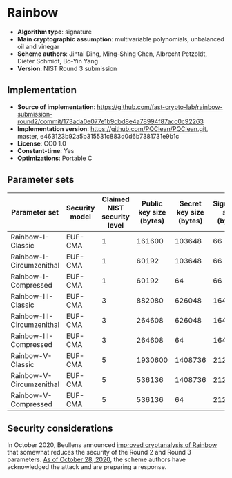 # Rainbow

- **Algorithm type**: signature
- **Main cryptographic assumption**: multivariable polynomials, unbalanced oil and vinegar
- **Scheme authors**: Jintai Ding, Ming-Shing Chen, Albrecht Petzoldt, Dieter Schmidt, Bo-Yin Yang
- **Version**: NIST Round 3 submission

## Implementation

- **Source of implementation**: https://github.com/fast-crypto-lab/rainbow-submission-round2/commit/173ada0e077e1b9dbd8e4a78994f87acc0c92263
- **Implementation version**: https://github.com/PQClean/PQClean.git, master, e463123b92a5b315531c883d0d6b7381731e9b1c
- **License**: CC0 1.0
- **Constant-time**: Yes
- **Optimizations**: Portable C

## Parameter sets

| Parameter set              | Security model | Claimed NIST security level | Public key size (bytes) | Secret key size (bytes) | Signature size (bytes) |
| -------------------------- | -------------- | --------------------------- | ----------------------- | ----------------------- | ---------------------- |
| Rainbow-I-Classic          | EUF-CMA        | 1                           | 161600                  | 103648                  | 66                     |
| Rainbow-I-Circumzenithal   | EUF-CMA        | 1                           | 60192                   | 103648                  | 66                     |
| Rainbow-I-Compressed       | EUF-CMA        | 1                           | 60192                   | 64                      | 66                     |
| Rainbow-III-Classic        | EUF-CMA        | 3                           | 882080                  | 626048                  | 164                    |
| Rainbow-III-Circumzenithal | EUF-CMA        | 3                           | 264608                  | 626048                  | 164                    |
| Rainbow-III-Compressed     | EUF-CMA        | 3                           | 264608                  | 64                      | 164                    |
| Rainbow-V-Classic          | EUF-CMA        | 5                           | 1930600                 | 1408736                 | 212                    |
| Rainbow-V-Circumzenithal   | EUF-CMA        | 5                           | 536136                  | 1408736                 | 212                    |
| Rainbow-V-Compressed       | EUF-CMA        | 5                           | 536136                  | 64                      | 212                    |

## Security considerations

In October 2020, Beullens announced [improved cryptanalysis of Rainbow](https://eprint.iacr.org/2020/1343.pdf) that somewhat reduces the security of the Round 2 and Round 3 parameters.  [As of October 28, 2020](https://groups.google.com/a/list.nist.gov/g/pqc-forum/c/70We3SNi7Ss), the scheme authors have acknowledged the attack and are preparing a response.
